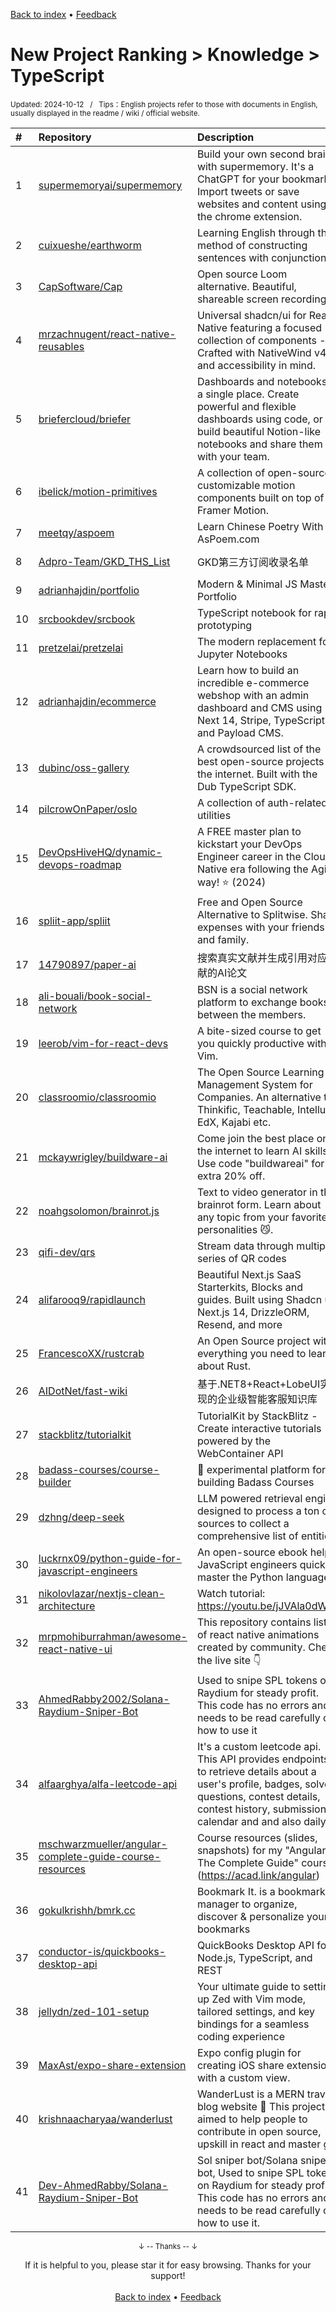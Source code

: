 <a href="https://github.com/GrowingGit/GitHub-English-Top-Charts#github-english-top-charts">Back to index</a> • <a href="/content/docs/feedback.md">Feedback</a>

# New Project Ranking > Knowledge > TypeScript
<sub>Updated: 2024-10-12&nbsp;&nbsp;&nbsp;/&nbsp;&nbsp;&nbsp;Tips：English projects refer to those with documents in English, usually displayed in the readme / wiki / official website.</sub>

|#|Repository|Description|Stars|Updated|Created|
|:-|:-|:-|:-|:-|:-|
|1|[supermemoryai/supermemory](https://github.com/supermemoryai/supermemory)|Build your own second brain with supermemory. It's a ChatGPT for your bookmarks. Import tweets or save websites and content using the chrome extension.|6755|2024-09-21|2024-02-27|
|2|[cuixueshe/earthworm](https://github.com/cuixueshe/earthworm)|Learning English through the method of constructing sentences with conjunctions|5855|2024-08-19|2024-01-11|
|3|[CapSoftware/Cap](https://github.com/CapSoftware/Cap)|Open source Loom alternative. Beautiful, shareable screen recordings.|4555|2024-10-10|2023-11-17|
|4|[mrzachnugent/react-native-reusables](https://github.com/mrzachnugent/react-native-reusables)|Universal shadcn/ui for React Native featuring a focused collection of components - Crafted with NativeWind v4 and accessibility in mind.|3306|2024-10-05|2023-12-16|
|5|[briefercloud/briefer](https://github.com/briefercloud/briefer)|Dashboards and notebooks in a single place. Create powerful and flexible dashboards using code, or build beautiful Notion-like notebooks and share them with your team.|3273|2024-10-11|2024-09-09|
|6|[ibelick/motion-primitives](https://github.com/ibelick/motion-primitives)|A collection of open-source, customizable motion components built on top of Framer Motion.|2756|2024-10-09|2024-07-03|
|7|[meetqy/aspoem](https://github.com/meetqy/aspoem)|Learn Chinese Poetry With AsPoem.com|2548|2024-09-11|2023-12-19|
|8|[Adpro-Team/GKD_THS_List](https://github.com/Adpro-Team/GKD_THS_List)|GKD第三方订阅收录名单|2516|2024-08-06|2024-02-02|
|9|[adrianhajdin/portfolio](https://github.com/adrianhajdin/portfolio)|Modern & Minimal JS Mastery Portfolio|2310|2024-08-20|2024-05-10|
|10|[srcbookdev/srcbook](https://github.com/srcbookdev/srcbook)|TypeScript notebook for rapid prototyping|2055|2024-10-11|2024-05-08|
|11|[pretzelai/pretzelai](https://github.com/pretzelai/pretzelai)|The modern replacement for Jupyter Notebooks|1989|2024-10-02|2024-03-12|
|12|[adrianhajdin/ecommerce](https://github.com/adrianhajdin/ecommerce)|Learn how to build an incredible e-commerce webshop with an admin dashboard and CMS using Next 14, Stripe, TypeScript, and Payload CMS.|1143|2024-08-11|2023-11-21|
|13|[dubinc/oss-gallery](https://github.com/dubinc/oss-gallery)|A crowdsourced list of the best open-source projects on the internet. Built with the Dub TypeScript SDK.|1084|2024-09-16|2024-04-21|
|14|[pilcrowOnPaper/oslo](https://github.com/pilcrowOnPaper/oslo)|A collection of auth-related utilities|1042|2024-09-19|2023-10-15|
|15|[DevOpsHiveHQ/dynamic-devops-roadmap](https://github.com/DevOpsHiveHQ/dynamic-devops-roadmap)|A FREE master plan to kickstart your DevOps Engineer career in the Cloud Native era following the Agile way! ⭐ (2024)|973|2024-10-11|2023-12-03|
|16|[spliit-app/spliit](https://github.com/spliit-app/spliit)|Free and Open Source Alternative to Splitwise. Share expenses with your friends and family.|875|2024-10-05|2023-12-05|
|17|[14790897/paper-ai](https://github.com/14790897/paper-ai)|搜索真实文献并生成引用对应文献的AI论文|822|2024-09-10|2024-01-18|
|18|[ali-bouali/book-social-network](https://github.com/ali-bouali/book-social-network)|BSN is a social network platform to exchange books between the members.|666|2024-09-10|2024-02-13|
|19|[leerob/vim-for-react-devs](https://github.com/leerob/vim-for-react-devs)|A bite-sized course to get you quickly productive with Vim.|571|2024-10-07|2024-09-22|
|20|[classroomio/classroomio](https://github.com/classroomio/classroomio)|The Open Source Learning Management System for Companies. An alternative to Thinkific, Teachable, Intellum, EdX, Kajabi etc.|544|2024-10-11|2023-11-01|
|21|[mckaywrigley/buildware-ai](https://github.com/mckaywrigley/buildware-ai)|Come join the best place on the internet to learn AI skills. Use code "buildwareai" for an extra 20% off.|517|2024-09-28|2024-07-10|
|22|[noahgsolomon/brainrot.js](https://github.com/noahgsolomon/brainrot.js)|Text to video generator in the brainrot form. Learn about any topic from your favorite personalities 😼.|516|2024-10-07|2024-02-10|
|23|[qifi-dev/qrs](https://github.com/qifi-dev/qrs)|Stream data through multiple series of QR codes|482|2024-10-11|2024-10-01|
|24|[alifarooq9/rapidlaunch](https://github.com/alifarooq9/rapidlaunch)|Beautiful Next.js SaaS Starterkits, Blocks and guides. Built using Shadcn ui, Next.js 14, DrizzleORM, Resend, and more|430|2024-06-01|2024-02-06|
|25|[FrancescoXX/rustcrab](https://github.com/FrancescoXX/rustcrab)|An Open Source project with everything you need to learn about Rust.|420|2024-10-06|2024-07-10|
|26|[AIDotNet/fast-wiki](https://github.com/AIDotNet/fast-wiki)|基于.NET8+React+LobeUI实现的企业级智能客服知识库|402|2024-09-30|2024-02-27|
|27|[stackblitz/tutorialkit](https://github.com/stackblitz/tutorialkit)|TutorialKit by StackBlitz - Create interactive tutorials powered by the WebContainer API|386|2024-10-09|2024-04-18|
|28|[badass-courses/course-builder](https://github.com/badass-courses/course-builder)|🍄 experimental platform for building Badass Courses|340|2024-10-10|2023-11-05|
|29|[dzhng/deep-seek](https://github.com/dzhng/deep-seek)|LLM powered retrieval engine designed to process a ton of sources to collect a comprehensive list of entities.|311|2024-05-07|2024-03-16|
|30|[luckrnx09/python-guide-for-javascript-engineers](https://github.com/luckrnx09/python-guide-for-javascript-engineers)|An open-source ebook helps JavaScript engineers quickly master the Python language|306|2024-09-30|2023-12-07|
|31|[nikolovlazar/nextjs-clean-architecture](https://github.com/nikolovlazar/nextjs-clean-architecture)|Watch tutorial: https://youtu.be/jJVAla0dWJo|280|2024-10-04|2024-08-02|
|32|[mrpmohiburrahman/awesome-react-native-ui](https://github.com/mrpmohiburrahman/awesome-react-native-ui)|This repository contains list of react native animations created by community. Check the live site 👇|278|2024-10-04|2024-06-10|
|33|[AhmedRabby2002/Solana-Raydium-Sniper-Bot](https://github.com/AhmedRabby2002/Solana-Raydium-Sniper-Bot)|Used to snipe SPL tokens on Raydium for steady profit. This code has no errors and needs to be read carefully on how to use it|276|2024-08-21|2024-07-30|
|34|[alfaarghya/alfa-leetcode-api](https://github.com/alfaarghya/alfa-leetcode-api)|It's a custom leetcode api. This API provides endpoints to retrieve details about a user's profile, badges, solved questions, contest details, contest history, submissions, calendar and and also daily ...|261|2024-10-02|2024-01-21|
|35|[mschwarzmueller/angular-complete-guide-course-resources](https://github.com/mschwarzmueller/angular-complete-guide-course-resources)|Course resources (slides, snapshots) for my "Angular - The Complete Guide" course (https://acad.link/angular)|243|2024-08-22|2024-05-16|
|36|[gokulkrishh/bmrk.cc](https://github.com/gokulkrishh/bmrk.cc)|Bookmark It. is a bookmark manager to organize, discover & personalize your bookmarks|242|2024-09-23|2024-01-23|
|37|[conductor-is/quickbooks-desktop-api](https://github.com/conductor-is/quickbooks-desktop-api)|QuickBooks Desktop API for Node.js, TypeScript, and REST|242|2024-08-13|2023-11-28|
|38|[jellydn/zed-101-setup](https://github.com/jellydn/zed-101-setup)|Your ultimate guide to setting up Zed with Vim mode, tailored settings, and key bindings for a seamless coding experience|236|2024-10-05|2024-06-02|
|39|[MaxAst/expo-share-extension](https://github.com/MaxAst/expo-share-extension)|Expo config plugin for creating iOS share extensions with a custom view.|210|2024-08-24|2023-11-10|
|40|[krishnaacharyaa/wanderlust](https://github.com/krishnaacharyaa/wanderlust)|WanderLust is a MERN travel blog website 🚀 This project is aimed to help people to contribute in open source, upskill in react and master git.|206|2024-08-27|2023-10-18|
|41|[Dev-AhmedRabby/Solana-Raydium-Sniper-Bot](https://github.com/Dev-AhmedRabby/Solana-Raydium-Sniper-Bot)|Sol sniper bot/Solana sniper bot, Used to snipe SPL tokens on Raydium for steady profit. This code has no errors and needs to be read carefully on how to use it.|202|2024-09-28|2024-09-08|

<div align="center">
    <p><sub>↓ -- Thanks -- ↓</sub></p>
    If it is helpful to you, please star it for easy browsing. Thanks for your support!
</div>

<br/>

<div align="center"><a href="https://github.com/GrowingGit/GitHub-English-Top-Charts#github-english-top-charts">Back to index</a> • <a href="/content/docs/feedback.md">Feedback</a></div>
